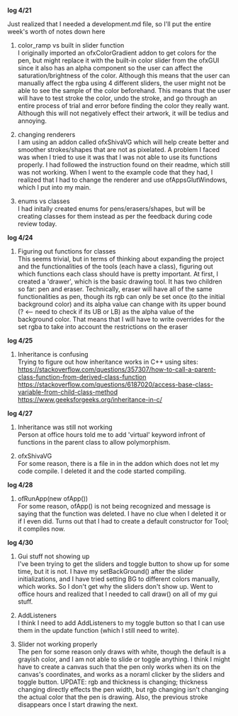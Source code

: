 **log 4/21**    

Just realized that I needed a development.md file, so I'll put the entire week's worth of notes down here

1. color_ramp vs built in slider function  
  I originally imported an ofxColorGradient addon to get colors for the pen, but might replace it with the built-in color slider from the ofxGUI since it also has an alpha component so the user can affect the saturation/brightness of the color.  Although this means that the user can manually affect the rgba using 4 different sliders, the user might not be able to see the sample of the color beforehand.  This means that the user will have to test stroke the color, undo the stroke, and go through an entire process of trial and error before finding the color they really want.  Although this will not negatively effect their artwork, it will be tedius and annoying.

2. changing renderers  
  I am using an addon called ofxShivaVG which will help create better and smoother strokes/shapes that are not as pixelated.  A problem I faced was when I tried to use it was that I was not able to use its functions properly.  I had followed the instruction found on their readme, which still was not working.  When I went to the example code that they had, I realized that I had to change the renderer and use ofAppsGlutWindows, which I put into my main.
 
3. enums vs classes  
  I had initally created enums for pens/erasers/shapes, but will be creating classes for them instead as per the feedback during code review today.

**log 4/24**  
1. Figuring out functions for classes  
  This seems trivial, but in terms of thinking about expanding the project and the functionalities of the tools (each have a class), figuring out which functions each class should have is pretty important.  At first, I created a 'drawer', which is the basic drawing tool.  It has two children so far: pen and eraser.  Technically, eraser will have all of the same functionalities as pen, though its rgb can only be set once (to the initial background color) and its alpha value can change with its upper bound (? <-- need to check if its UB or LB) as the alpha value of the background color. That means that I will have to write overrides for the set rgba to take into account the restrictions on the eraser 

**log 4/25**
1. Inheritance is confusing  
  Trying to figure out how inheritance works in C++ using sites:  
  https://stackoverflow.com/questions/357307/how-to-call-a-parent-class-function-from-derived-class-function  
  https://stackoverflow.com/questions/6187020/access-base-class-variable-from-child-class-method  
  https://www.geeksforgeeks.org/inheritance-in-c/  
  
**log 4/27**
1. Inheritance was still not working  
  Person at office hours told me to add 'virtual' keyword infront of functions in the parent class to allow polymorphism.  
  
2. ofxShivaVG  
  For some reason, there is a file in in the addon which does not let my code compile.  I deleted it and the code started compiling.
  
**log 4/28**  
1. ofRunApp(new ofApp())  
  For some reason, ofApp() is not being recognized and message is saying that the function was deleted.  I have no clue when I deleted it or if I even did.  Turns out that I had to create a default constructor for Tool; it compiles now.

**log 4/30**  
1. Gui stuff not showing up  
  I've been trying to get the sliders and toggle button to show up for some time, but it is not.  I have my setBackGround() after the slider initializations, and I have tried setting BG to different colors manually, which works.  So I don't get why the sliders don't show up. Went to office hours and realized that I needed to call draw() on all of my gui stuff.

2. AddListeners  
  I think I need to add AddListeners to my toggle button so that I can use them in the update function (which I still need to write).   

3. Slider not working properly  
  The pen for some reason only draws with white, though the default is a grayish color, and I am not able to slide or toggle anything.  I think I might have to create a canvas such that the pen only works when its on the canvas's coordinates, and works as a noraml clicker by the sliders and toggle button.
  UPDATE:  rgb and thickness is changing; thickness changing directly effects the pen width, but rgb changing isn't changing the actual color that the pen is drawing.  Also, the previous stroke disappears once I start drawing the next.
